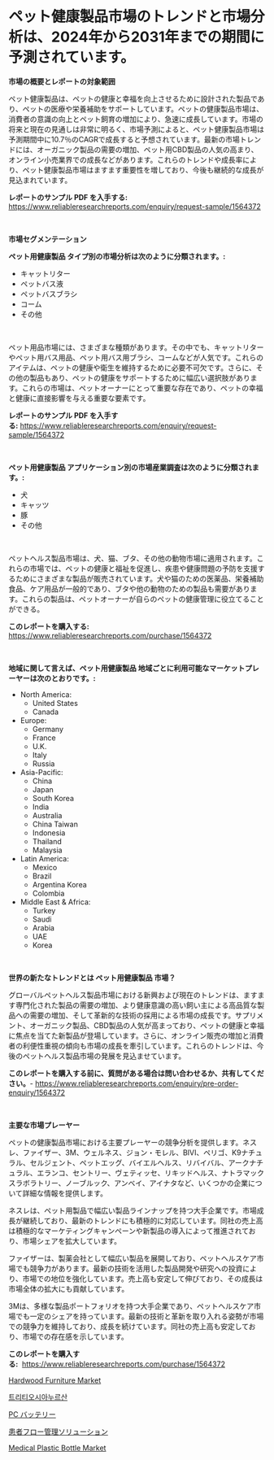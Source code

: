 <p><h1>ペット健康製品市場のトレンドと市場分析は、2024年から2031年までの期間に予測されています。</h1></p><p><strong>市場の概要とレポートの対象範囲</strong></p>
<p><p>ペット健康製品は、ペットの健康と幸福を向上させるために設計された製品であり、ペットの医療や栄養補助をサポートしています。ペットの健康製品市場は、消費者の意識の向上とペット飼育の増加により、急速に成長しています。市場の将来と現在の見通しは非常に明るく、市場予測によると、ペット健康製品市場は予測期間中に10.7％のCAGRで成長すると予想されています。最新の市場トレンドには、オーガニック製品の需要の増加、ペット用CBD製品の人気の高まり、オンライン小売業界での成長などがあります。これらのトレンドや成長率により、ペット健康製品市場はますます重要性を増しており、今後も継続的な成長が見込まれています。</p></p>
<p><strong>レポートのサンプル PDF を入手する:</strong> <a href="https://www.reliableresearchreports.com/enquiry/request-sample/1564372">https://www.reliableresearchreports.com/enquiry/request-sample/1564372</a></p>
<p>&nbsp;</p>
<p><strong>市場セグメンテーション</strong></p>
<p><strong>ペット用健康製品 タイプ別の市場分析は次のように分類されます。:</strong></p>
<p><ul><li>キャットリター</li><li>ペットバス液</li><li>ペットバスブラシ</li><li>コーム</li><li>その他</li></ul></p>
<p>&nbsp;</p>
<p><p>ペット用品市場には、さまざまな種類があります。その中でも、キャットリターやペット用バス用品、ペット用バス用ブラシ、コームなどが人気です。これらのアイテムは、ペットの健康や衛生を維持するために必要不可欠です。さらに、その他の製品もあり、ペットの健康をサポートするために幅広い選択肢があります。これらの市場は、ペットオーナーにとって重要な存在であり、ペットの幸福と健康に直接影響を与える重要な要素です。</p></p>
<p><strong>レポートのサンプル PDF を入手する:</strong>&nbsp;<a href="https://www.reliableresearchreports.com/enquiry/request-sample/1564372">https://www.reliableresearchreports.com/enquiry/request-sample/1564372</a></p>
<p>&nbsp;</p>
<p><strong> ペット用健康製品 アプリケーション別の市場産業調査は次のように分類されます。:</strong></p>
<p><ul><li>犬</li><li>キャッツ</li><li>豚</li><li>その他</li></ul></p>
<p>&nbsp;</p>
<p><p>ペットヘルス製品市場は、犬、猫、ブタ、その他の動物市場に適用されます。これらの市場では、ペットの健康と福祉を促進し、疾患や健康問題の予防を支援するためにさまざまな製品が販売されています。犬や猫のための医薬品、栄養補助食品、ケア用品が一般的であり、ブタや他の動物のための製品も需要があります。これらの製品は、ペットオーナーが自らのペットの健康管理に役立てることができる。</p></p>
<p><strong>このレポートを購入する:</strong>&nbsp; <a href="https://www.reliableresearchreports.com/purchase/1564372">https://www.reliableresearchreports.com/purchase/1564372</a></p>
<p>&nbsp;</p>
<p><strong>地域に関して言えば、ペット用健康製品 地域ごとに利用可能なマーケットプレーヤーは次のとおりです。:</strong></p>
<p><ul>
    <li>
        North America:
        <ul>
            <li>United States</li>
            <li>Canada</li>
        </ul>
    </li>
    <li>
        Europe:
        <ul>
            <li>Germany</li>
            <li>France</li>
            <li>U.K.</li>
            <li>Italy</li>
            <li>Russia</li>
        </ul>
    </li>
    <li>
        Asia-Pacific:
        <ul>
            <li>China</li>
            <li>Japan</li>
            <li>South Korea</li>
            <li>India</li>
            <li>Australia</li>
            <li>China Taiwan</li>
            <li>Indonesia</li>
            <li>Thailand</li>
            <li>Malaysia</li>
        </ul>
    </li>
    <li>
        Latin America:
        <ul>
            <li>Mexico</li>
            <li>Brazil</li>
            <li>Argentina Korea</li>
            <li>Colombia</li>
        </ul>
    </li>
    <li>
        Middle East & Africa:
        <ul>
            <li>Turkey</li>
            <li>Saudi</li>
            <li>Arabia</li>
            <li>UAE</li>
            <li>Korea</li>
        </ul>
    </li>
    </ul></p>
<p>&nbsp;</p>
<p><strong>世界の新たなトレンドとは ペット用健康製品 市場？</strong></p>
<p><p>グローバルペットヘルス製品市場における新興および現在のトレンドは、ますます専門化された製品の需要の増加、より健康意識の高い飼い主による高品質な製品への需要の増加、そして革新的な技術の採用による市場の成長です。サプリメント、オーガニック製品、CBD製品の人気が高まっており、ペットの健康と幸福に焦点を当てた新製品が登場しています。さらに、オンライン販売の増加と消費者の利便性重視の傾向も市場の成長を牽引しています。これらのトレンドは、今後のペットヘルス製品市場の発展を見込ませています。</p></p>
<p><strong>このレポートを購入する前に、質問がある場合は問い合わせるか、共有してください。</strong>- <a href="https://www.reliableresearchreports.com/enquiry/pre-order-enquiry/1564372">https://www.reliableresearchreports.com/enquiry/pre-order-enquiry/1564372</a></p>
<p>&nbsp;</p>
<p><strong>主要な市場プレーヤー</strong></p>
<p><p>ペットの健康製品市場における主要プレーヤーの競争分析を提供します。ネスレ、ファイザー、3M、ウェルネス、ジョン・モレル、BIVI、ペリゴ、K9ナチュラル、セルジェント、ペットエッグ、バイエルヘルス、リバイバル、アークナチュラル、エランコ、セントリー、ヴェティッセ、リキッドヘルス、ナトラマックスラボラトリー、ノーブルック、アンベイ、アイナタなど、いくつかの企業について詳細な情報を提供します。</p><p>ネスレは、ペット用製品で幅広い製品ラインナップを持つ大手企業です。市場成長が継続しており、最新のトレンドにも積極的に対応しています。同社の売上高は積極的なマーケティングキャンペーンや新製品の導入によって推進されており、市場シェアを拡大しています。</p><p>ファイザーは、製薬会社として幅広い製品を展開しており、ペットヘルスケア市場でも競争力があります。最新の技術を活用した製品開発や研究への投資により、市場での地位を強化しています。売上高も安定して伸びており、その成長は市場全体の拡大にも貢献しています。</p><p>3Mは、多様な製品ポートフォリオを持つ大手企業であり、ペットヘルスケア市場でも一定のシェアを持っています。最新の技術と革新を取り入れる姿勢が市場での競争力を維持しており、成長を続けています。同社の売上高も安定しており、市場での存在感を示しています。</p></p>
<p><strong>このレポートを購入する:</strong>&nbsp;&nbsp;<a href="https://www.reliableresearchreports.com/purchase/1564372">https://www.reliableresearchreports.com/purchase/1564372</a></p>
<p><p><a href="https://github.com/mharielmesa/Market-Research-Report-List-2/blob/main/hardwood-furniture-market.md">Hardwood Furniture Market</a></p><p><a href="https://github.com/vdhdwjyp90142/Market-Research-Report-List-1/blob/main/94110065741.md">트리티오시아누르산</a></p><p><a href="https://github.com/lily-u-genius/Market-Research-Report-List-1/blob/main/87657726418.md">PC バッテリー</a></p><p><a href="https://github.com/dandier2003/Market-Research-Report-List-1/blob/main/70071416417.md">患者フロー管理ソリューション</a></p><p><a href="https://github.com/dringals/Market-Research-Report-List-3/blob/main/medical-plastic-bottle-market.md">Medical Plastic Bottle Market</a></p></p>